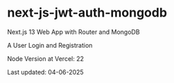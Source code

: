 # next-js-jwt-auth-mongodb

Next.js 13 Web App with Router and MongoDB

A User Login and Registration

Node Version at Vercel: 22

Last updated: 04-06-2025



